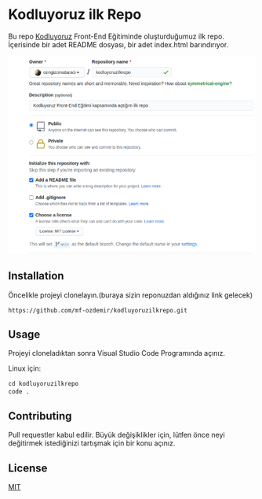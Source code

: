 # Kodluyoruz ilk Repo

Bu repo [Kodluyoruz](https://www.kodluyoruz.org/) Front-End Eğitiminde oluşturduğumuz ilk repo. İçerisinde bir adet README dosyası, bir adet index.html barındırıyor.

![Kodluyoruz Proje Resmim](https://raw.githubusercontent.com/Kodluyoruz/taskforce/main/git/odev1/figures/github.png)

## Installation

Öncelikle projeyi clonelayın.(buraya sizin reponuzdan aldığınız link gelecek)
```
https://github.com/mf-ozdemir/kodluyoruzilkrepo.git
```

## Usage

Projeyi cloneladıktan sonra Visual Studio Code Programında açınız.

Linux için:
```
cd kodluyoruzilkrepo
code .
```

## Contributing

Pull requestler kabul edilir. Büyük değişiklikler için, lütfen önce neyi değitirmek istediğinizi tartışmak için bir konu açınız.

## License

[MIT](https://choosealicense.com/licenses/mit/)
